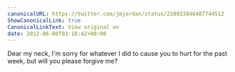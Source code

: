 ```yaml
---
canonicalURL: https://twitter.com/jmjordan/status/210933846487744512
ShowCanonicalLink: true
CanonicalLinkText: View original on
date: 2012-06-08T03:18:42+00:00
---
```

Dear my neck, I'm sorry for whatever I did to cause you to hurt for the past week, but will you please forgive me?